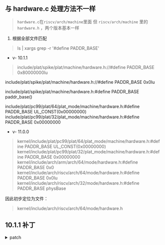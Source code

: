 ## 与 hardware.c 处理方法不一样
> `hardware.c`在`riscv/arch/machine`里面
> 但 `riscv/arch/machine` 里的`hardware.h` ，两个版本基本一样


1. 根据全部文件匹配
> ls | xargs grep -r '#define PADDR_BASE'

- v- 10.1.1
> include/plat/spike/plat/machine/hardware.h://#define PADDR_BASE 0x80000000lu

include/plat/spike/plat/machine/hardware.h://#define PADDR_BASE 0x0lu

include/plat/spike/plat/machine/hardware.h:#define PADDR_BASE paddr_base()

include/plat/pc99/plat/64/plat_mode/machine/hardware.h:#define PADDR_BASE  UL_CONST(0x00000000)
include/plat/pc99/plat/32/plat_mode/machine/hardware.h:#define PADDR_BASE  0x00000000

- v- 11.0.0
> kernel/include/plat/pc99/plat/64/plat_mode/machine/hardware.h:#define PADDR_BASE  UL_CONST(0x00000000)
kernel/include/plat/pc99/plat/32/plat_mode/machine/hardware.h:#define PADDR_BASE  0x00000000
kernel/include/arch/arm/arch/64/mode/hardware.h:#define PADDR_BASE 0x0
kernel/include/arch/riscv/arch/64/mode/hardware.h:#define PADDR_BASE 0x0lu
kernel/include/arch/riscv/arch/32/mode/hardware.h:#define PADDR_BASE physBase

因此初步定位为文件： 
> kernel/include/arch/riscv/arch/64/mode/hardware.h



## 10.1.1 补丁

<details>
  <summary>patch</summary>
  
  <details>
    <summary> 1. 注释掉 </summary>   
    
    ```c
    #if __riscv_xlen == 32
    /* 包含内存的典型位置 */
    #define PADDR_BASE 0x80000000lu
    #else
    /*主内核窗口将从0物理地址开始，以便它可以包含任何可能存在的潜在内存*/
    #define PADDR_BASE 0x0lu
    #endif
    ```
    
  </details>
    <details>
    <summary> 2. 添加 </summary>
      
    ```c
    //在1. 后面紧接着
    extern word_t keystone_paddr_base;
    inline word_t paddr_base(void)
    {
       return keystone_paddr_base;
    }
    #define PADDR_BASE paddr_base()
    ```   
      
  </details>
  
  <details>
    <summary> 3. 注释</summary>
    
    ```c
    #ifdef CONFIG_BUILD_ROCKET_CHIP_ZEDBOARD
    /* The Rocket-Chip for zedboard only has 256MiB of Memory. */
    #define PADDR_LOAD 0x88000000lu
    #else
    /*这表示内核映像将链接到的物理地址。这需要在1gb的边界上，因为我们目前需要能够创建到此地址的映射，作为最大的帧大小*/
    #define PADDR_LOAD 0xC0000000lu
    #endif
    ```
  </details>
  
   <details>
   <summary> 4. 添加 </summary>
    
    ```c
      //在3. 后面添加
      extern word_t keystone_paddr_load;
      inline word_t paddr_load(void)
        {
           return keystone_paddr_load;
        }
      #define PADDR_LOAD paddr_load()
    ```
  </details>
    
</details>
